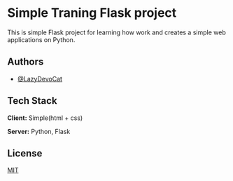 
# Simple Traning Flask project

This is simple Flask project for learning how work and creates a simple web applications on Python.




## Authors

- [@LazyDevoCat](https://www.github.com/LazyDevoCat)


## Tech Stack

**Client:** Simple(html + css)

**Server:** Python, Flask


## License

[MIT](https://choosealicense.com/licenses/mit/)


